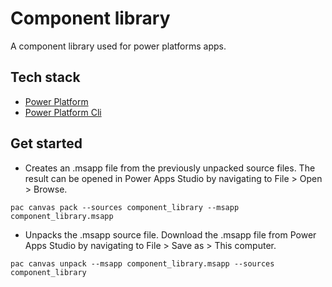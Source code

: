 # Component library
A component library used for power platforms apps.

## Tech stack
- [Power Platform](https://powerplatform.microsoft.com/en-us/)
- [Power Platform Cli](https://docs.microsoft.com/en-us/powerapps/developer/data-platform/powerapps-cli)
  
## Get started
- Creates an .msapp file from the previously unpacked source files.
The result can be opened in Power Apps Studio by navigating to File > Open > Browse.
```
pac canvas pack --sources component_library --msapp component_library.msapp
```
- Unpacks the .msapp source file.
Download the .msapp file from Power Apps Studio by navigating to File > Save as > This computer.
```
pac canvas unpack --msapp component_library.msapp --sources component_library
```
